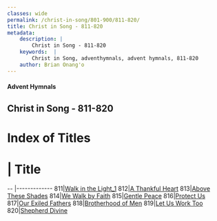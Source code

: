 ```yaml
---
classes: wide
permalink: /christ-in-song/801-900/811-820/
title: Christ in Song - 811-820
metadata:
    description: |
        Christ in Song - 811-820
    keywords:  |
        Christ in Song, adventhymnals, advent hymnals, 811-820
    author: Brian Onang'o
---
```


#### Advent Hymnals
## Christ in Song - 811-820

# Index of Titles
# | Title                        
-- |-------------
811|[Walk in the Light_1](/christ-in-song/801-900/811-820/Walk-in-the-Light_1)
812|[A Thankful Heart](/christ-in-song/801-900/811-820/A-Thankful-Heart)
813|[Above These Shades](/christ-in-song/801-900/811-820/Above-These-Shades)
814|[We Walk by Faith](/christ-in-song/801-900/811-820/We-Walk-by-Faith)
815|[Gentle Peace](/christ-in-song/801-900/811-820/Gentle-Peace)
816|[Protect Us](/christ-in-song/801-900/811-820/Protect-Us)
817|[Our Exiled Fathers](/christ-in-song/801-900/811-820/Our-Exiled-Fathers)
818|[Brotherhood of Men](/christ-in-song/801-900/811-820/Brotherhood-of-Men)
819|[Let Us Work Too](/christ-in-song/801-900/811-820/Let-Us-Work-Too)
820|[Shepherd Divine](/christ-in-song/801-900/811-820/Shepherd-Divine)